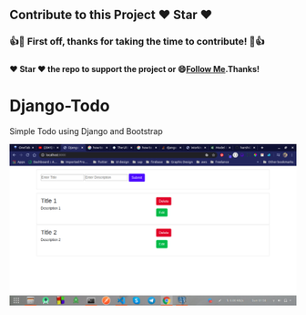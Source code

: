 ## Contribute to this Project :heart: Star :heart:

### :+1::tada: First off, thanks for taking the time to contribute! :tada::+1:

#####
#### :heart: Star :heart: the repo to support the project or :smile:[Follow Me](https://github.com/harsh6768).Thanks!


# Django-Todo
Simple Todo using Django and Bootstrap


<img src="https://github.com/harsh6768/Django-Todo/blob/master/Screenshots/Screenshot%20from%202020-05-17%2001-58-44.png" alt="">
